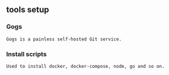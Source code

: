 ## tools setup
### Gogs
```
Gogs is a painless self-hosted Git service.
```
### Install scripts
```
Used to install docker, docker-compose, node, go and so on.
```
